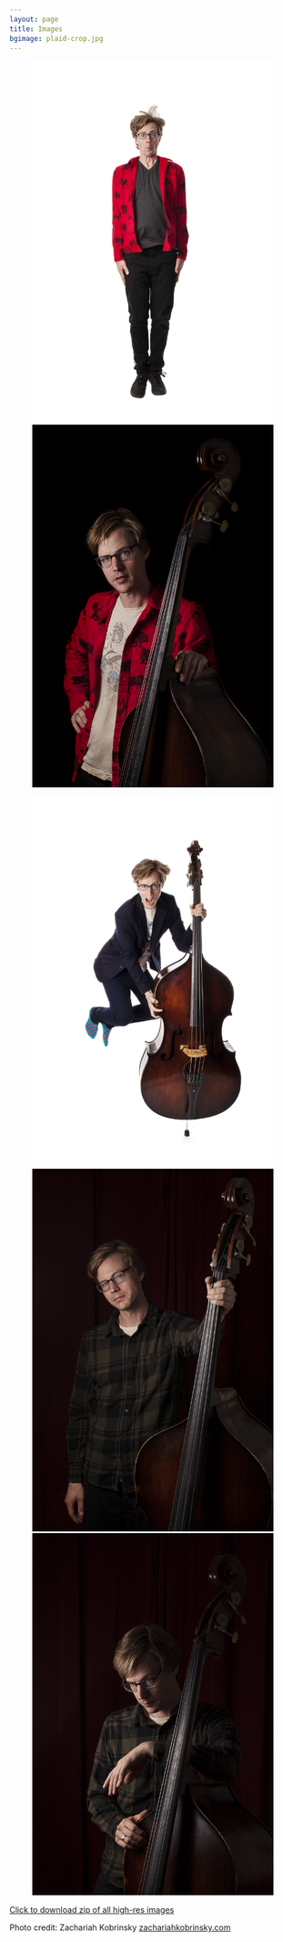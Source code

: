 ```yaml
---
layout: page
title: Images
bgimage: plaid-crop.jpg
---
```

<article>
<figure class="half">
	<a href="/images/full/aryehkobrinsky-jump-full.jpg"><img src="/images/medium/aryehkobrinsky-jump.png" alt=""></a>
	<a href="/images/full/aryehkobrinsky-moose-full.jpg"><img src="/images/medium/aryehkobrinsky-moose.png" alt=""></a>
</figure>
<figure>
	<a href="/images/full/aryehkobrinsky-jump-bass-full.jpg"><img src="/images/medium/aryehkobrinsky-jump-bass.png" alt=""></a>
</figure>
<figure class="half">
	<a href="/images/full/aryehkobrinsky-full.jpg"><img src="/images/medium/aryehkobrinsky.png" alt=""></a>
	<a href="/images/full/aryehkobrinsky2-full.jpg"><img src="/images/medium/aryehkobrinsky2.png" alt=""></a>
</figure>
<div class="center-stuff">
<a href="/images/aryeh-kobrinsky-press-images.zip"><i class="fa fa-file-zip-o"></i></a>
<a href="/images/aryeh-kobrinsky-press-images.zip">Click to download zip of all high-res images</a>
<p>Photo credit: Zachariah Kobrinsky <a href="http://zachariahkobrinsky.com">zachariahkobrinsky.com</a></p>
</div>
</article>